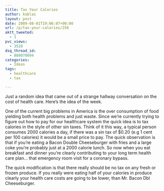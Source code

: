```yaml
---
title: Tax Your Calories
author: koblas
layout: post
date: 2009-08-01T19:06:07+00:00
url: /p/tax-your-calories/256
aktt_tweeted:
  - 1
pvc_views:
  - 3520
dsq_thread_id:
  - 888078604
categories:
  - Ideas
tags:
  - healthcare
  - tax

---
```

Just a random idea that came out of a strange hallway conversation on the cost of health care. Here&#8217;s the idea of the week.

One of the current big problems in America is the over consumption of food yielding both health problems and just waste. Since we&#8217;re currently trying to figure out how to pay for our healthcare system the quick idea is to tax calories in the style of other sin taxes. Think of it this way, a typical person consumes 2000 calories a day, if there was a sin tax of $0.20 (e.g 1 cent per 100 calories) it would be a small price to pay. The quick observation is that if you&#8217;re eating a Bacon Double Cheeseburger with fries and a large coke you&#8217;re probably just at a 2000 calorie lunch. So now when you eat breakfast and dinner you&#8217;re clearly contributing to your long term health care plan&#8230; that emergency room visit for a coronary bypass.

The quick modification is that there really should be no tax on any fresh or frozen produce. If you really were eating half of your calories in produce clearly your health care costs are going to be lower, than Mr. Bacon Dbl Cheeseburger.

